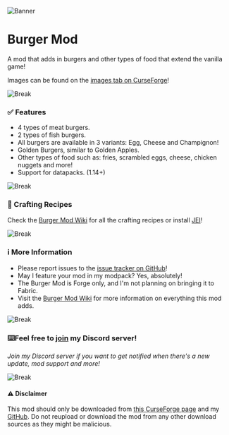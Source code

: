 ![Banner](https://i.postimg.cc/xdPcMj9W/background-burgermod-2-0-bricks.png)
# Burger Mod
A mod that adds in burgers and other types of food that extend the vanilla game!

Images can be found on the [images tab on CurseForge](https://www.curseforge.com/minecraft/mc-mods/autovws-burger-mod/screenshots)!

![Break](https://i.postimg.cc/J0dGdpgm/break.png)
### ✅ Features
* 4 types of meat burgers.
* 2 types of fish burgers.
* All burgers are available in 3 variants: Egg, Cheese and Champignon!
* Golden Burgers, similar to Golden Apples. 
* Other types of food such as: fries, scrambled eggs, cheese, chicken nuggets and more!
* Support for datapacks. (1.14+)

![Break](https://i.postimg.cc/J0dGdpgm/break.png)
### 🔨 Crafting Recipes
Check the [Burger Mod Wiki](https://github.com/Autovw/BurgerMod/wiki/Crafting-Recipes) for all the crafting recipes or install [JEI](https://www.curseforge.com/minecraft/mc-mods/jei)!

![Break](https://i.postimg.cc/J0dGdpgm/break.png)
### ℹ More Information
* Please report issues to the [issue tracker on GitHub](https://github.com/Autovw/BurgerMod/issues)!
* May I feature your mod in my modpack? Yes, absolutely!
* The Burger Mod is Forge only, and I'm not planning on bringing it to Fabric.
* Visit the [Burger Mod Wiki](https://github.com/Autovw/BurgerMod/wiki) for more information on everything this mod adds.

![Break](https://i.postimg.cc/J0dGdpgm/break.png)
### ⌨️Feel free to [join](https://discord.gg/KP3BBatuw5) my Discord server!
*Join my Discord server if you want to get notified when there's a new update, mod support and more!*

![Break](https://i.postimg.cc/J0dGdpgm/break.png)
#### ⚠️ Disclaimer
This mod should only be downloaded from [this CurseForge page](https://www.curseforge.com/minecraft/mc-mods/autovws-burger-mod) and my [GitHub](https://github.com/Autovw/BurgerMod/releases).
Do not reupload or download the mod from any other download sources as they might be malicious.
